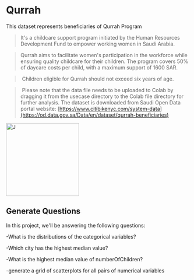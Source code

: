 
# Qurrah
This dataset represents beneficiaries of Qurrah Program

<a id='intro'></a>

> It's a childcare support program initiated by the Human Resources Development Fund to empower working women in Saudi Arabia.

> Qurrah aims to facilitate women's participation in the workforce while ensuring quality childcare for their children. The program covers 50% of daycare costs per child, with a maximum support of 1600 SAR.

>  Children eligible for Qurrah should not exceed six years of age.

>  Please note that the data file needs to be uploaded to Colab by dragging it from the usecase directory to the Colab file directory for further analysis.
> The dataset is downloaded from Saudi Open Data portal website: [https://www.citibikenyc.com/system-data](https://od.data.gov.sa/Data/en/dataset/qurrah-beneficiaries)



<img src="[a.jpg](https://www.google.com/url?sa=i&url=https%3A%2F%2Fmahally.com%2Fproducts%2F2096634059%2F797022248&psig=AOvVaw0R8a2DLPxES6HUWimiTqt-&ust=1712106658276000&source=images&cd=vfe&opi=89978449&ved=0CBIQjRxqFwoTCKjvmbysooUDFQAAAAAdAAAAABAJ)" alt="J" width="200"/>

## **Generate Questions**

In this project, we'll be answering the following questions:

-What is the distributions of the categorical variables?

-Which city has the highest median value?

-What is the highest median value of numberOfChildren?

-generate a grid of scatterplots for all pairs of numerical variables
